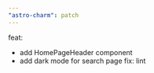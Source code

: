 ```yaml
---
"astro-charm": patch
---
```


feat:
- add HomePageHeader component
- add dark mode for search page
fix: lint